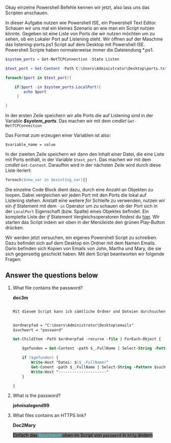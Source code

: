 Okay einzelne Powershell Befehle kennen wir jetzt, also lass uns das Scripten anschauen.

In dieser Aufgabe nutzen wie Powershell ISE, ein Powershell Text Editor. Schauen wir uns mal ein kleines Szenario an wie man ein Script nutzen könnte. Gegeben ist eine Liste von Ports die wir nutzen möchten um zu sehen, ob ein Lokaler Port auf Listening steht. Wir öffnen auf der Maschine das listening-ports.ps1 Script auf dem Desktop mit Powershell ISE. Powershell Scripte haben normalerweise immer die Dateiendung *.ps1.

```powershell
$system_ports = Get-NetTCPConnection -State Listen

$text_port = Get-Content -Path C:\Users\Administrator\Desktop\ports.txt

foreach($port in $text_port){

    if($port -in $system_ports.LocalPort){
        echo $port
     }

}
```

In der ersten Zeile speichern wir alle Ports die auf Listening sind in der Variable ***$system_ports***. Das machen wir mit dem *cmdlet* `Get-NetTCPConnection`

Das Format zum erzeugen einer Variablen ist also:

`$variable_name = value`


In der zweiten Zeile speichern wir dann den Inhalt einer Datei, die eine Liste mit Ports enthält, in der Variable `$text_port`. Das machen wir mit dem *cmdlet* `Get-Content`. 
Daraufhin wird in der nächsten Zeile wird durch diese Liste iteriert:

```ps
foreach($new_var in $existing_var){}
```

Die einzelne Code Block dient dazu, durch eine Anzahl an Objekten zu loopen. Dabei vergleichen wir jeden Port mit den Ports die lokal auf Listening stehen. Anstatt eine weitere *for* Schleife zu verwenden, nutzen wir ein *if* Statement mit dem `-in` Operator um zu schauen ob der Port sich in der `LocalPort` Eigenschaft (bzw. Spalte) eines Objektes befindet. Ein komplette Liste der *if* Statement Vergleichsoperatoren findest du [hier](https://docs.microsoft.com/en-us/powershell/module/microsoft.powershell.core/about/about_comparison_operators?view=powershell-6). Wir starten das Script indem wir oben in der Menüleiste den grünen Play-Button drücken.

Wir werden jetzt versuchen, ein eigenes Powershell Script zu schreiben. Dazu befindet sich auf dem Desktop ein Ordner mit dem Namen Emails. Darin befinden sich Kopien von Emails von John, Martha und Mary, die sie sich gegenseitig geschickt haben. Mit dem Script beantworten wir folgende Fragen:

Answer the questions below
---

1. What file contains the password?

    **doc3m**

    ```ps

    Mit diesem Script kann ich sämtliche Ordner und Dateien durchsuchen.


    $ordnerpfad = "C:\Users\Administrator\Desktop\emails"
    $suchwort = "password"

    Get-ChildItem -Path $ordnerpfad -recurse -file | ForEach-Object {

        $gefunden = Get-Content -path $_.FullName | Select-String -Pattern $suchwort -quit

        if ($gefunden) {
            Write-Host "Datei: $($_.FullName)"
            Get-Conent -path $_.FullName | Select-String -Pattern $suchwort
            Write-Host "---------------------"
        }

    }
    ```

2. What is the password?

    **johnisalegend99**

3. What files contains an HTTPS link?

    **Doc2Mary**

    <span style="background-color: grey; color: black;">Einfach das <span style="background-color:grey; color:cyan;">$suchwort</span> oben im Script von `password` in `http` ändern</span>

